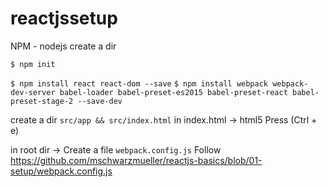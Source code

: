 # reactjssetup

NPM - nodejs
create a dir 

`$ npm init`

`$ npm install react react-dom --save`
`$ npm install webpack webpack-dev-server babel-loader babel-preset-es2015 babel-preset-react babel-preset-stage-2 --save-dev`

create a dir `src/app && src/index.html`
in index.html -> html5  Press (Ctrl + e)

in root dir -> Create a file `webpack.config.js`
Follow https://github.com/mschwarzmueller/reactjs-basics/blob/01-setup/webpack.config.js

